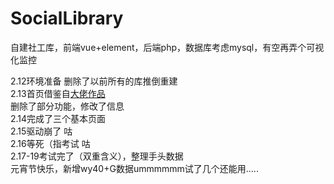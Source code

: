 # SocialLibrary
自建社工库，前端vue+element，后端php，数据库考虑mysql，有空再弄个可视化监控<br>

2.12环境准备  删除了以前所有的库推倒重建<br>
2.13首页借鉴自<a href="https://github.com/dmego/home.github.io">大佬作品</a><br>
删除了部分功能，修改了信息<br>
2.14完成了三个基本页面<br>
2.15驱动崩了  咕<br>
2.16等死（指考试 咕<br>
2.17-19考试完了（双重含义），整理手头数据<br>
元宵节快乐，新增wy40+G数据ummmmmm试了几个还能用.....<br>